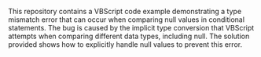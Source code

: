 This repository contains a VBScript code example demonstrating a type mismatch error that can occur when comparing null values in conditional statements.  The bug is caused by the implicit type conversion that VBScript attempts when comparing different data types, including null.  The solution provided shows how to explicitly handle null values to prevent this error.
